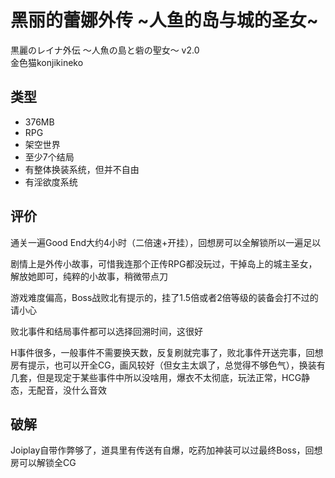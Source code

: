 # 黑丽的蕾娜外传 ~人鱼的岛与城的圣女~
黒麗のレイナ外伝 ～人魚の島と砦の聖女～ v2.0  
金色猫konjikineko

## 类型
- 376MB
- RPG
- 架空世界
- 至少7个结局
- 有整体换装系统，但并不自由
- 有淫欲度系统

## 评价
通关一遍Good End大约4小时（二倍速+开挂），回想房可以全解锁所以一遍足以

剧情上是外传小故事，可惜我连那个正传RPG都没玩过，干掉岛上的城主圣女，解放她即可，纯粹的小故事，稍微带点刀

游戏难度偏高，Boss战败北有提示的，挂了1.5倍或者2倍等级的装备会打不过的请小心

败北事件和结局事件都可以选择回溯时间，这很好

H事件很多，一般事件不需要换天数，反复刷就完事了，败北事件开送完事，回想房有提示，也可以开全CG，画风较好（但女主太飒了，总觉得不够色气），换装有几套，但是现定于某些事件中所以没啥用，爆衣不太彻底，玩法正常，HCG静态，无配音，没什么音效

## 破解
Joiplay自带作弊够了，道具里有传送有自爆，吃药加神装可以过最终Boss，回想房可以解锁全CG